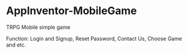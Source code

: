 # AppInventor-MobileGame
TRPG Mobile simple game
<br>
<p>Function: Login and Signup, Reset Password, Contact Us, Choose Game and etc.</p>
